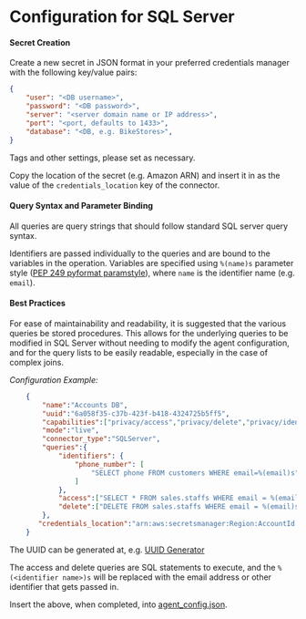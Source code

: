 # Configuration for SQL Server

#### Secret Creation

Create a new secret in JSON format in your preferred credentials manager with the following key/value pairs:
```json
{
    "user": "<DB username>",
    "password": "<DB password>",
    "server": "<server domain name or IP address>",
    "port": "<port, defaults to 1433>",
    "database": "<DB, e.g. BikeStores>",
}
```
Tags and other settings, please set as necessary.

Copy the location of the secret (e.g. Amazon ARN) and insert it in as the value of the `credentials_location` key of the connector.

#### Query Syntax and Parameter Binding
All queries are query strings that should follow standard SQL server query syntax. 

Identifiers are passed individually to the queries and are bound to the variables in the operation. Variables are specified using `%(name)s` parameter style ([PEP 249 pyformat paramstyle](https://peps.python.org/pep-0249/#paramstyle)), where `name` is the identifier name (e.g. `email`).

#### Best Practices
For ease of maintainability and readability, it is suggested that the various queries be stored procedures. This allows for the underlying queries to be modified in SQL Server without needing to modify the agent configuration, and for the query lists to be easily readable, especially in the case of complex joins.

_Configuration Example:_
```json
    {
        "name":"Accounts DB",
        "uuid":"6a058f35-c37b-423f-b418-4324725b5ff5",
        "capabilities":["privacy/access","privacy/delete","privacy/identifiers"],
        "mode":"live",
        "connector_type":"SQLServer",
        "queries":{
            "identifiers": {
                "phone_number": [
                    "SELECT phone FROM customers WHERE email=%(email)s"
                ]
            },
            "access":["SELECT * FROM sales.staffs WHERE email = %(email)s"],
            "delete":["DELETE FROM sales.staffs WHERE email = %(email)s"]
        },
       "credentials_location":"arn:aws:secretsmanager:Region:AccountId:secret:datagrail.snowflake"
    }
```
The UUID can be generated at, e.g. [UUID Generator](https://www.uuidgenerator.net/)

The access and delete queries are SQL statements to execute, and the ``%(<identifier name>)s``
will be replaced with the email address or other identifier that gets passed in.

Insert the above, when completed, into [agent_config.json](../examples/agent_config.json).
